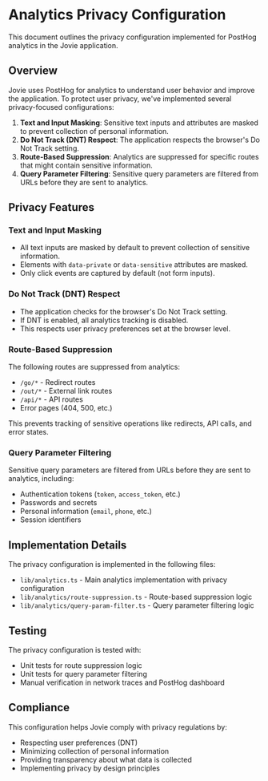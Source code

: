 # Analytics Privacy Configuration

This document outlines the privacy configuration implemented for PostHog analytics in the Jovie application.

## Overview

Jovie uses PostHog for analytics to understand user behavior and improve the application. To protect user privacy, we've implemented several privacy-focused configurations:

1. **Text and Input Masking**: Sensitive text inputs and attributes are masked to prevent collection of personal information.
2. **Do Not Track (DNT) Respect**: The application respects the browser's Do Not Track setting.
3. **Route-Based Suppression**: Analytics are suppressed for specific routes that might contain sensitive information.
4. **Query Parameter Filtering**: Sensitive query parameters are filtered from URLs before they are sent to analytics.

## Privacy Features

### Text and Input Masking

- All text inputs are masked by default to prevent collection of sensitive information.
- Elements with `data-private` or `data-sensitive` attributes are masked.
- Only click events are captured by default (not form inputs).

### Do Not Track (DNT) Respect

- The application checks for the browser's Do Not Track setting.
- If DNT is enabled, all analytics tracking is disabled.
- This respects user privacy preferences set at the browser level.

### Route-Based Suppression

The following routes are suppressed from analytics:

- `/go/*` - Redirect routes
- `/out/*` - External link routes
- `/api/*` - API routes
- Error pages (404, 500, etc.)

This prevents tracking of sensitive operations like redirects, API calls, and error states.

### Query Parameter Filtering

Sensitive query parameters are filtered from URLs before they are sent to analytics, including:

- Authentication tokens (`token`, `access_token`, etc.)
- Passwords and secrets
- Personal information (`email`, `phone`, etc.)
- Session identifiers

## Implementation Details

The privacy configuration is implemented in the following files:

- `lib/analytics.ts` - Main analytics implementation with privacy configuration
- `lib/analytics/route-suppression.ts` - Route-based suppression logic
- `lib/analytics/query-param-filter.ts` - Query parameter filtering logic

## Testing

The privacy configuration is tested with:

- Unit tests for route suppression logic
- Unit tests for query parameter filtering
- Manual verification in network traces and PostHog dashboard

## Compliance

This configuration helps Jovie comply with privacy regulations by:

- Respecting user preferences (DNT)
- Minimizing collection of personal information
- Providing transparency about what data is collected
- Implementing privacy by design principles
